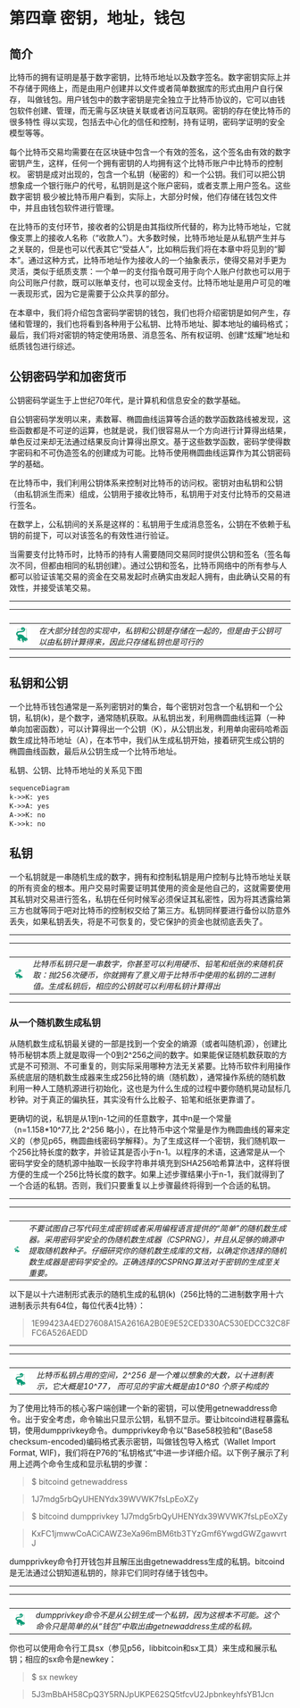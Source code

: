 第四章 密钥，地址，钱包
======
## 简介
比特币的拥有证明是基于数字密钥，比特币地址以及数字签名。数字密钥实际上并不存储于网络上，而是由用户创建并以文件或者简单数据库的形式由用户自行保存， 叫做钱包。用户钱包中的数字密钥是完全独立于比特币协议的，它可以由钱包软件创建、管理，而无需与区块链关联或者访问互联网。密钥的存在使比特币的很多特性 得以实现，包括去中心化的信任和控制，持有证明，密码学证明的安全模型等等。

每个比特币交易均需要在在区块链中包含一个有效的签名，这个签名由有效的数字密钥产生，这样，任何一个拥有密钥的人均拥有这个比特币账户中比特币的控制权。 密钥是成对出现的，包含一个私钥（秘密的）和一个公钥。我们可以把公钥想象成一个银行账户的代号，私钥则是这个账户密码，或者支票上用户签名。这些数字密钥 极少被比特币用户看到，实际上，大部分时候，他们存储在钱包文件中，并且由钱包软件进行管理。

在比特币的支付环节，接收者的公钥是由其指纹所代替的，称为比特币地址，它就像支票上的接收人名称（“收款人”）。大多数时候，比特币地址是从私钥产生并与之关联的，但是也可以代表其它“受益人”，比如稍后我们将在本章中将见到的“脚本”。通过这种方式，比特币地址作为接收人的一个抽象表示，使得交易对手更为灵活，类似于纸质支票：一个单一的支付指令既可用于向个人账户付款也可以用于向公司账户付款，既可以账单支付，也可以现金支付。比特币地址是用户可见的唯一表现形式，因为它是需要于公众共享的部分。

在本章中，我们将介绍包含密码学密钥的钱包，我们也将介绍密钥是如何产生，存储和管理的，我们也将看到各种用于公私钥、比特币地址、脚本地址的编码格式；最后，我们将对密钥的特定使用场景、消息签名、所有权证明、创建“炫耀”地址和纸质钱包进行综述。

## 公钥密码学和加密货币

公钥密码学诞生于上世纪70年代，是计算机和信息安全的数学基础。

自公钥密码学发明以来，素数幂、椭圆曲线运算等合适的数学函数路线被发现，这些函数都是不可逆的运算，也就是说，我们很容易从一个方向进行计算得出结果，单色反过来却无法通过结果反向计算得出原文。基于这些数学函数，密码学使得数字密码和不可伪造签名的创建成为可能。比特币使用椭圆曲线运算作为其公钥密码学的基础。

在比特币中，我们利用公钥体系来控制对比特币的访问权。密钥对由私钥和公钥（由私钥派生而来）组成，公钥用于接收比特币，私钥用于对支付比特币的交易进行签名。

在数学上，公私钥间的关系是这样的：私钥用于生成消息签名，公钥在不依赖于私钥的前提下，可以对该签名的有效性进行验证。

当需要支付比特币时，比特币的持有人需要随同交易同时提供公钥和签名（签名每次不同，但都由相同的私钥创建）。通过公钥和签名，比特币网络中的所有参与人都可以验证该笔交易的资金在交易发起时点确实由发起人拥有，由此确认交易的有效性，并接受该笔交易。

---
&nbsp; |&nbsp;
---|---
![image](https://raw.githubusercontent.com/picocn/furry-potato/alpha/mb/tips.png)|*在大部分钱包的实现中，私钥和公钥是存储在一起的，但是由于公钥可以由私钥计算得来，因此只存储私钥也是可行的*

---

## 私钥和公钥
  一个比特币钱包通常是一系列密钥对的集合，每个密钥对包含一个私钥和一个公钥，私钥(k)，是个数字，通常随机获取。从私钥出发，利用椭圆曲线运算（一种单向加密函数），可以计算得出一个公钥（K），从公钥出发，利用单向密码哈希函数生成比特币地址（A），在本节中，我们从生成私钥开始，接着研究生成公钥的椭圆曲线函数，最后从公钥生成一个比特币地址。

私钥、公钥、比特币地址的关系见下图

```
sequenceDiagram
k->>K: yes
K->>A: yes
A->>K: no
K->>k: no
```

## 私钥
一个私钥就是一串随机生成的数字，拥有和控制私钥是用户控制与比特币地址关联的所有资金的根本。用户交易时需要证明其使用的资金是他自己的，这就需要使用其私钥对交易进行签名，私钥在任何时候军必须保证其私密性，因为将其透露给第三方也就等同于吧对比特币的控制权交给了第三方。私钥同样要进行备份以防意外丢失，如果私钥丢失，将是不可恢复的，受它保护的资金也就彻底丢失了。

---
&nbsp; |&nbsp;
---|---
![image](https://raw.githubusercontent.com/picocn/furry-potato/alpha/mb/tips.png)|*比特币私钥只是一串数字，你甚至可以利用硬币、铅笔和纸张的来随机获取：抛256次硬币，你就拥有了意义用于比特币中使用的私钥的二进制值。生成私钥后，相应的公钥就可以利用私钥计算得出*

---
### 从一个随机数生成私钥

从随机数生成私钥最关键的一部是找到一个安全的熵源（或者叫随机源），创建比特币秘钥本质上就是取得一个0到2^256之间的数字。如果能保证随机数获取的方式是不可预测、不可重复的，则实际采用哪种方法无关紧要。比特币软件利用操作系统底层的随机数生成器来生成256比特的熵（随机数），通常操作系统的随机数利用一种人工随机源进行初始化，这也是为什么生成的过程中要你随机晃动鼠标几秒钟。对于真正的偏执狂，其实没有什么比骰子、铅笔和纸张更靠谱了。

更确切的说，私钥是从1到n-1之间的任意数字，其中n是一个常量（n=1.158*10^77,比 2^256 略小），在比特币中这个常量是作为椭圆曲线的幂来定义的（参见p65，椭圆曲线密码学解释）。为了生成这样一个密钥，我们随机取一个256比特长度的数字，并验证其是否小于n-1。以程序的术语，这通常是从一个密码学安全的随机源中抽取一长段字符串并填充到SHA256哈希算法中，这样将很方便的生成一个256比特长度的数字。如果上述步骤结果小于n-1，我们就得到了一个合适的私钥。否则，我们只要重复以上步骤最终将得到一个合适的私钥。

---
&nbsp; |&nbsp;
---|---
![image](https://raw.githubusercontent.com/picocn/furry-potato/alpha/mb/tips.png)|*不要试图自己写代码生成密钥或者采用编程语言提供的“简单”的随机数生成器。采用密码学安全的伪随机数生成器（CSPRNG），并且从足够的熵源中提取随机数种子。仔细研究你的随机数生成库的文档，以确定你选择的随机数生成器是密码学安全的。正确选择的CSPRNG算法对于密钥的生成至关重要。*

以下是以十六进制形式表示的随机生成的私钥(k)（256比特的二进制数字用十六进制表示共有64位，每位代表4比特）：
> 1E99423A4ED27608A15A2616A2B0E9E52CED330AC530EDCC32C8FFC6A526AEDD

---
&nbsp; |&nbsp;
---|---
![image](https://raw.githubusercontent.com/picocn/furry-potato/alpha/mb/tips.png)|*比特币私钥占用的空间，2^256 是一个难以想象的大数，以十进制表示，它大概是10^77， 而可见的宇宙大概是由10^80 个原子构成的*

为了使用比特币的核心客户端创建一个新的密钥，可以使用getnewaddress命令。出于安全考虑，命令输出只显示公钥，私钥不显示。要让bitcoind进程暴露私钥，使用dumpprivkey命令。dumpprivkey命令以"Base58校验和"(Base58 checksum-encoded)编码格式表示密钥，叫做钱包导入格式（Wallet Import Format, WIF)，我们将在P76的“私钥格式”中进一步详细介绍。以下例子展示了利用上述两个命令生成和显示私钥的步骤：
> $ bitcoind getnewaddress

> 1J7mdg5rbQyUHENYdx39WVWK7fsLpEoXZy

> $ bitcoind dumpprivkey 1J7mdg5rbQyUHENYdx39WVWK7fsLpEoXZy

> KxFC1jmwwCoACiCAWZ3eXa96mBM6tb3TYzGmf6YwgdGWZgawvrtJ

dumpprivkey命令打开钱包并且解压出由getnewaddress生成的私钥。bitcoind是无法通过公钥知道私钥的，除非它们同时存储于钱包中。

---
&nbsp; |&nbsp;
---|---
![image](https://raw.githubusercontent.com/picocn/furry-potato/alpha/mb/tips.png)|*dumpprivkey命令不是从公钥生成一个私钥，因为这根本不可能。这个命令只是简单的从“钱包”中取出由getnewaddress生成的私钥。*

你也可以使用命令行工具sx（参见p56，libbitcoin和sx工具）来生成和展示私钥；相应的sx命令是newkey：
> $ sx newkey

> 5J3mBbAH58CpQ3Y5RNJpUKPE62SQ5tfcvU2JpbnkeyhfsYB1Jcn
